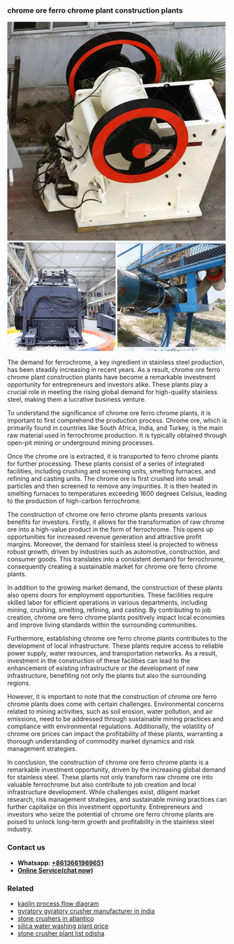 <h3>chrome ore ferro chrome plant construction plants</h3><img src='1702260083.jpg' alt=''><p>The demand for ferrochrome, a key ingredient in stainless steel production, has been steadily increasing in recent years. As a result, chrome ore ferro chrome plant construction plants have become a remarkable investment opportunity for entrepreneurs and investors alike. These plants play a crucial role in meeting the rising global demand for high-quality stainless steel, making them a lucrative business venture.</p><p>To understand the significance of chrome ore ferro chrome plants, it is important to first comprehend the production process. Chrome ore, which is primarily found in countries like South Africa, India, and Turkey, is the main raw material used in ferrochrome production. It is typically obtained through open-pit mining or underground mining processes.</p><p>Once the chrome ore is extracted, it is transported to ferro chrome plants for further processing. These plants consist of a series of integrated facilities, including crushing and screening units, smelting furnaces, and refining and casting units. The chrome ore is first crushed into small particles and then screened to remove any impurities. It is then heated in smelting furnaces to temperatures exceeding 1600 degrees Celsius, leading to the production of high-carbon ferrochrome.</p><p>The construction of chrome ore ferro chrome plants presents various benefits for investors. Firstly, it allows for the transformation of raw chrome ore into a high-value product in the form of ferrochrome. This opens up opportunities for increased revenue generation and attractive profit margins. Moreover, the demand for stainless steel is projected to witness robust growth, driven by industries such as automotive, construction, and consumer goods. This translates into a consistent demand for ferrochrome, consequently creating a sustainable market for chrome ore ferro chrome plants.</p><p>In addition to the growing market demand, the construction of these plants also opens doors for employment opportunities. These facilities require skilled labor for efficient operations in various departments, including mining, crushing, smelting, refining, and casting. By contributing to job creation, chrome ore ferro chrome plants positively impact local economies and improve living standards within the surrounding communities.</p><p>Furthermore, establishing chrome ore ferro chrome plants contributes to the development of local infrastructure. These plants require access to reliable power supply, water resources, and transportation networks. As a result, investment in the construction of these facilities can lead to the enhancement of existing infrastructure or the development of new infrastructure, benefiting not only the plants but also the surrounding regions.</p><p>However, it is important to note that the construction of chrome ore ferro chrome plants does come with certain challenges. Environmental concerns related to mining activities, such as soil erosion, water pollution, and air emissions, need to be addressed through sustainable mining practices and compliance with environmental regulations. Additionally, the volatility of chrome ore prices can impact the profitability of these plants, warranting a thorough understanding of commodity market dynamics and risk management strategies.</p><p>In conclusion, the construction of chrome ore ferro chrome plants is a remarkable investment opportunity, driven by the increasing global demand for stainless steel. These plants not only transform raw chrome ore into valuable ferrochrome but also contribute to job creation and local infrastructure development. While challenges exist, diligent market research, risk management strategies, and sustainable mining practices can further capitalize on this investment opportunity. Entrepreneurs and investors who seize the potential of chrome ore ferro chrome plants are poised to unlock long-term growth and profitability in the stainless steel industry.</p><h3>Contact us</h3><ul><li><strong>Whatsapp:&nbsp;<a href="https://wa.me/8613661969651">+8613661969651</a></strong></li><li><a href="https://swt.shibang-china.com/?git&amp;zhl&amp;chrome ore ferro chrome plant construction plants"><strong>Online Service(chat now)</strong></a></li></ul><h3>Related</h3><ul><li><a href='kaolin process flow diagram.md'>kaolin process flow diagram</a></li><li><a href='gyratory gyratory crusher manufacturer in india.md'>gyratory gyratory crusher manufacturer in india</a></li><li><a href='stone crushers in atlantico.md'>stone crushers in atlantico</a></li><li><a href='silica water washing plant price.md'>silica water washing plant price</a></li><li><a href='stone crusher plant list odisha.md'>stone crusher plant list odisha</a></li></ul>